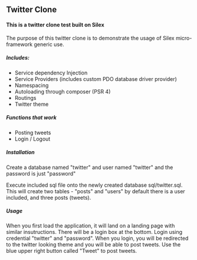 ## Twitter Clone
#### This is a twitter clone test built on Silex


The purpose of this twitter clone is to demonstrate the usage of Silex micro-framework
generic use.
 
##### Includes:
 
 - Service dependency Injection
 - Service Providers (includes custom PDO database driver provider)
 - Namespacing
 - Autoloading through composer (PSR 4)
 - Routings
 - Twitter theme
 
##### Functions that work
 - Posting tweets
 - Login / Logout 
 
##### Installation
Create a database named "twitter" and user named "twitter" and the password is just "password"

Execute included sql file onto the newly created database sql/twitter.sql. This will create two tables - "posts" and "users"
by default there is a user included, and three posts (tweets).

##### Usage
When you first load the application, it will land on a landing page with similar insutructions. 
There will be a login box at the bottom. Login using credential "twitter" and "password".
When you login, you will be redirected to the twitter looking theme and you will be able to post tweets. Use the blue upper right button called "Tweet" to post tweets.
